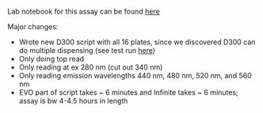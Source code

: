 Lab notebook for this assay can be found [here](https://docs.google.com/document/d/11iGIYhl7d3VCI0ggmrhiw8DOHQENiy5yRMI6Wlz2c10/edit#)

Major changes:
  * Wrote new D300 script with all 16 plates, since we discovered D300 can do multiple dispensing (see test run [here](https://docs.google.com/document/d/1PvRzqWa-JoxRDgkIv9Pmc38ZVYrubeUjg-ucZcVVNrM/edit#heading=h.y398jyp5mq6q))
  * Only doing top read
  * Only reading at ex 280 nm (cut out 340 nm)
  * Only reading emission wavelengths 440 nm, 480 nm, 520 nm, and 560 nm
  * EVO part of script takes ~ 6 minutes and Infinite takes ~ 6 minutes; assay is bw 4-4.5 hours in length
